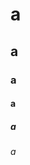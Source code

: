 <!doctype html>
<html>
<head>
<meta charset="utf-8">
<title>MENU</title>
</head>

<body>
<h1>a</h1>
<h2>a</h2>
<h3>a</h3>
<h4>a</h4>
<h5>a</h5>
<h6>a</h6>
</body>
</html>
